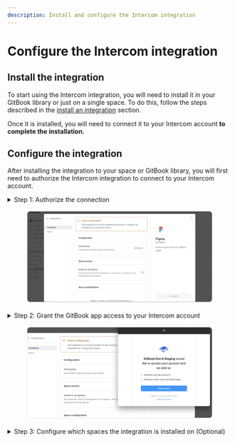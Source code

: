 ```yaml
---
description: Install and configure the Intercom integration
---
```


# Configure the Intercom integration

## Install the integration

To start using the Intercom integration, you will need to install it in your GitBook library or just on a single space. To do this, follow the steps described in the [install an integration](../install-an-integration.md) section.

Once it is installed, you will need to connect it to your Intercom account **to complete the installation.**

## Configure the integration

After installing the integration to your space or GitBook library, you will first need to authorize the Intercom integration to connect to your Intercom account.

<details>

<summary>Step 1: Authorize the connection</summary>

In the **configuration** section of the integration's configuration screen, click the **authorize** button.

</details>

<figure><img src="../../../.gitbook/assets/Figma configuration.png" alt=""><figcaption></figcaption></figure>

<details>

<summary>Step 2: Grant the GitBook app access to your Intercom account</summary>

This will open up a pop-up window requesting permission for the GitBook app to access your Intercom account.

Make sure that you're logged in with the correct Intercom account. You can see which account you are logged in with under the **allow access** button.

Then, click the **allow access** button to grant permission and complete the authorization flow.

This will bring you back to the integration's configuration screen if the authorization was successful.

</details>

<figure><img src="../../../.gitbook/assets/Figma authorization.png" alt=""><figcaption></figcaption></figure>

<details>

<summary>Step 3: Configure which spaces the integration is installed on (Optional)</summary>

Next you can choose to install the integration on all spaces in your organization (under **space access**), or choose to install it on select spaces by choosing them individually (under **space configuration**).

</details>
